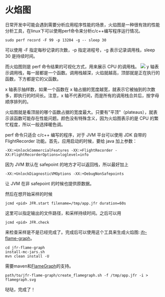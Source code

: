 # 火焰图
日常开发中可能会遇到需要分析应用程序性能的场景，火焰图是一种很有效的性能分析工具，在linux下可以使用perf命令来分析c/c++编写程序运行情况。

```
sudo perf record -F 99 -p 13204 -g -- sleep 30
```
可以使用 -F 指定每秒记录的次数，-p 指定进程号，-g 表示记录调用栈，sleep 30 是持续时间。

而火焰图则是 perf 命令结果的可视化方式，用来展示 CPU 的调用栈。
![](img/15236935264908.jpg)
y 轴表示调用栈，每一层都是一个函数。调用栈越深，火焰就越高，顶部就是正在执行的函数，下方都是它的父函数。

x 轴表示抽样数，如果一个函数在 x 轴占据的宽度越宽，就表示它被抽到的次数多，即执行的时间长。注意，x 轴不代表时间，而是所有的调用栈合并后，按字母顺序排列的。

火焰图就是看顶层的哪个函数占据的宽度最大。只要有"平顶"（plateaus），就表示该函数可能存在性能问题。颜色没有特殊含义，因为火焰图表示的是 CPU 的繁忙程度，所以一般选择暖色调。

perf 命令只适合 c/c++ 编写的程序，对于 JVM 平台可以使用 JDK 自带的FlightRecorder 功能。首先，应用启动的时候，要给 java 加上参数：

```
-XX:+UnlockCommercialFeatures -XX:+FlightRecorder -
XX:FlightRecorderOptions=loglevel=info
```
因为 JVM 默认在 safepoint 的地方才可以返回栈，所以最好加上

```
-XX:+UnlockDiagnosticVMOptions -XX:+DebugNonSafepoints
```
让 JVM 在非 safepoint 的时候也提供原数据。

然后在想开始采样的时候

```
jcmd <pid> JFR.start filename=/tmp/app.jfr duration=60s
```
这里可以指定输出的文件路径，和采样持续时间。之后可以用

```
jcmd <pid> JFR.check
```
来检查采样是不是已经完成了。完成后可以使用这个工具来生成火焰图: [jfr-flame-graph](https://github.com/chrishantha/jfr-flame-graph)。

```
cd jfr-flame-graph
install-mc-jars.sh
mvn clean install -U
```
需要maven和[FlameGraph](https://github.com/brendangregg/FlameGraph)的支持。

```
path/to/jfr-flame-graph/create_flamegraph.sh -f /tmp/app.jfr -i > flamegraph.svg
```
哒哒，完成了！


